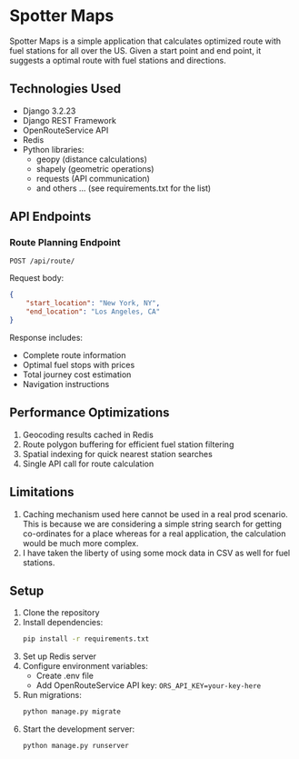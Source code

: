 # Spotter Maps

Spotter Maps is a simple application that calculates optimized route with fuel stations for all over the US. Given a start point and end point, it suggests a optimal route with fuel stations and directions.

## Technologies Used

- Django 3.2.23
- Django REST Framework
- OpenRouteService API
- Redis
- Python libraries:
  - geopy (distance calculations)
  - shapely (geometric operations)
  - requests (API communication)
  - and others ... (see requirements.txt for the list)
## API Endpoints

### Route Planning Endpoint

```
POST /api/route/
```

Request body:
```json
{
    "start_location": "New York, NY",
    "end_location": "Los Angeles, CA"
}
```

Response includes:
- Complete route information
- Optimal fuel stops with prices
- Total journey cost estimation
- Navigation instructions

## Performance Optimizations

1. Geocoding results cached in Redis
2. Route polygon buffering for efficient fuel station filtering
3. Spatial indexing for quick nearest station searches
4. Single API call for route calculation

## Limitations

1. Caching mechanism used here cannot be used in a real prod scenario. This is because we are considering a simple string search for getting co-ordinates for a place whereas for a real application, the calculation would be much more complex.
2. I have taken the liberty of using some mock data in CSV as well for fuel stations.

## Setup

1. Clone the repository
2. Install dependencies:
   ```bash
   pip install -r requirements.txt
   ```
3. Set up Redis server
4. Configure environment variables:
   - Create .env file
   - Add OpenRouteService API key: `ORS_API_KEY=your-key-here`
5. Run migrations:
   ```bash
   python manage.py migrate
   ```
6. Start the development server:
   ```bash
   python manage.py runserver
   ```